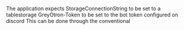 ﻿The application expects 
StorageConnectionString to be set to a tablestorage
GreyOtron-Token to be set to the bot token configured on discord
This can be done through the conventional 